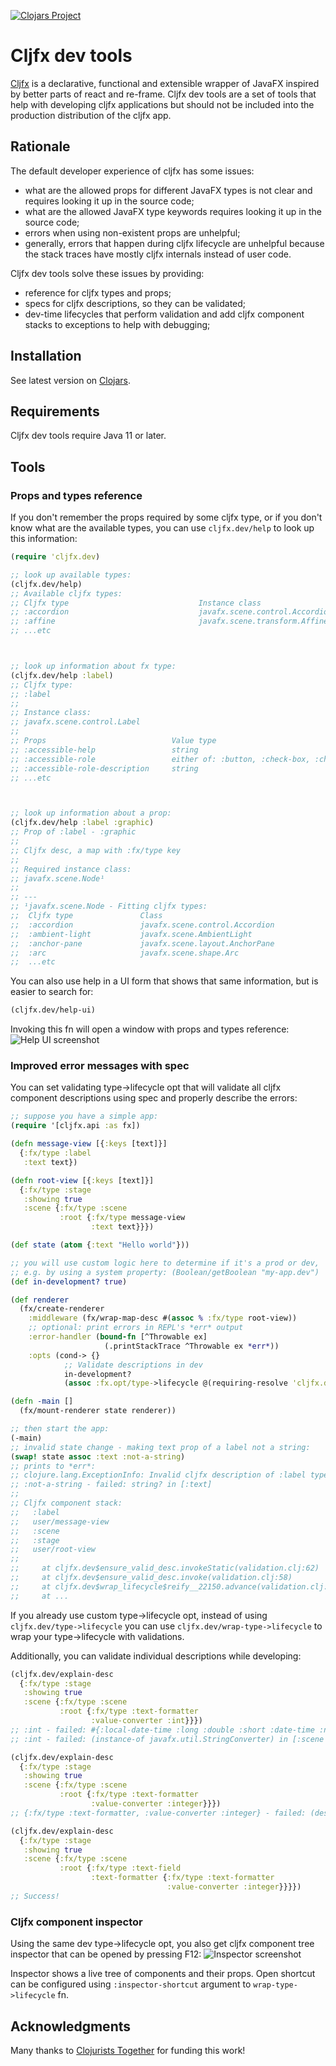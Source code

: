 [![Clojars Project](https://img.shields.io/clojars/v/io.github.cljfx/dev.svg)](https://clojars.org/io.github.cljfx/dev)

# Cljfx dev tools

[Cljfx](https://github.com/cljfx/cljfx) is a declarative, functional and extensible wrapper of JavaFX inspired by better parts of react and re-frame. Cljfx dev tools are a set of tools that help with developing cljfx applications but should not be included into the production distribution of the cljfx app.

## Rationale

The default developer experience of cljfx has some issues:
- what are the allowed props for different JavaFX types is not clear and requires looking it up in the source code;
- what are the allowed JavaFX type keywords requires looking it up in the source code;
- errors when using non-existent props are unhelpful;
- generally, errors that happen during cljfx lifecycle are unhelpful because the stack traces have mostly cljfx internals instead of user code.

Cljfx dev tools solve these issues by providing:
- reference for cljfx types and props;
- specs for cljfx descriptions, so they can be validated;
- dev-time lifecycles that perform validation and add cljfx component stacks to exceptions to help with debugging;

## Installation

See latest version on [Clojars](https://clojars.org/io.github.cljfx/dev).

## Requirements

Cljfx dev tools require Java 11 or later.

## Tools

### Props and types reference

If you don't remember the props required by some cljfx type, or if you don't know what are the available types, you can use `cljfx.dev/help` to look up this information:

```clojure
(require 'cljfx.dev)

;; look up available types:
(cljfx.dev/help)
;; Available cljfx types:
;; Cljfx type                             Instance class
;; :accordion                             javafx.scene.control.Accordion
;; :affine                                javafx.scene.transform.Affine
;; ...etc



;; look up information about fx type:
(cljfx.dev/help :label)
;; Cljfx type:
;; :label
;; 
;; Instance class:
;; javafx.scene.control.Label
;; 
;; Props                            Value type     
;; :accessible-help                 string
;; :accessible-role                 either of: :button, :check-box, :check-menu-item, :combo-box, :context-menu, :date-picker, :decrement-button, :hyperlink, :image-view, :increment-button, :list-item, :list-view, :menu, :menu-bar, :menu-button, :menu-item, :node, :page-item, :pagination, :parent, :password-field, :progress-indicator, :radio-button, :radio-menu-item, :scroll-bar, :scroll-pane, :slider, :spinner, :split-menu-button, :tab-item, :tab-pane, :table-cell, :table-column, :table-row, :table-view, :text, :text-area, :text-field, :thumb, :titled-pane, :toggle-button, :tool-bar, :tooltip, :tree-item, :tree-table-cell, :tree-table-row, :tree-table-view, :tree-view
;; :accessible-role-description     string
;; ...etc



;; look up information about a prop:
(cljfx.dev/help :label :graphic)
;; Prop of :label - :graphic
;; 
;; Cljfx desc, a map with :fx/type key
;; 
;; Required instance class:
;; javafx.scene.Node¹
;; 
;; ---
;; ¹javafx.scene.Node - Fitting cljfx types:
;;  Cljfx type               Class
;;  :accordion               javafx.scene.control.Accordion
;;  :ambient-light           javafx.scene.AmbientLight
;;  :anchor-pane             javafx.scene.layout.AnchorPane
;;  :arc                     javafx.scene.shape.Arc
;;  ...etc
```

You can also use help in a UI form that shows that same information, but is easier to search for:
```clojure
(cljfx.dev/help-ui)
```
Invoking this fn will open a window with props and types reference:
![Help UI screenshot](help-ui.png)

### Improved error messages with spec

You can set validating type->lifecycle opt that will validate all cljfx component descriptions using spec and properly describe the errors:

```clojure
;; suppose you have a simple app:
(require '[cljfx.api :as fx])

(defn message-view [{:keys [text]}]
  {:fx/type :label
   :text text})

(defn root-view [{:keys [text]}]
  {:fx/type :stage
   :showing true
   :scene {:fx/type :scene
           :root {:fx/type message-view
                  :text text}}})

(def state (atom {:text "Hello world"}))

;; you will use custom logic here to determine if it's a prod or dev, 
;; e.g. by using a system property: (Boolean/getBoolean "my-app.dev")
(def in-development? true)

(def renderer
  (fx/create-renderer
    :middleware (fx/wrap-map-desc #(assoc % :fx/type root-view))
    ;; optional: print errors in REPL's *err* output
    :error-handler (bound-fn [^Throwable ex]
                     (.printStackTrace ^Throwable ex *err*))
    :opts (cond-> {}
            ;; Validate descriptions in dev
            in-development?
            (assoc :fx.opt/type->lifecycle @(requiring-resolve 'cljfx.dev/type->lifecycle)))))

(defn -main []
  (fx/mount-renderer state renderer))

;; then start the app:
(-main)
;; invalid state change - making text prop of a label not a string:
(swap! state assoc :text :not-a-string)
;; prints to *err*:
;; clojure.lang.ExceptionInfo: Invalid cljfx description of :label type:
;; :not-a-string - failed: string? in [:text]
;; 
;; Cljfx component stack:
;;   :label
;;   user/message-view
;;   :scene
;;   :stage
;;   user/root-view
;;   
;;     at cljfx.dev$ensure_valid_desc.invokeStatic(validation.clj:62)
;;     at cljfx.dev$ensure_valid_desc.invoke(validation.clj:58)
;;     at cljfx.dev$wrap_lifecycle$reify__22150.advance(validation.clj:80)
;;     at ...
```
If you already use custom type->lifecycle opt, instead of using `cljfx.dev/type->lifecycle` you can use `cljfx.dev/wrap-type->lifecycle` to wrap your type->lifecycle with validations. 

Additionally, you can validate individual descriptions while developing:
```clojure
(cljfx.dev/explain-desc
  {:fx/type :stage
   :showing true
   :scene {:fx/type :scene
           :root {:fx/type :text-formatter
                  :value-converter :int}}})
;; :int - failed: #{:local-date-time :long :double :short :date-time :number :local-time :default :float :integer :byte :local-date :big-integer :boolean :character :big-decimal} in [:scene :root :value-converter]
;; :int - failed: (instance-of javafx.util.StringConverter) in [:scene :root :value-converter]

(cljfx.dev/explain-desc
  {:fx/type :stage
   :showing true
   :scene {:fx/type :scene
           :root {:fx/type :text-formatter
                  :value-converter :integer}}})
;; {:fx/type :text-formatter, :value-converter :integer} - failed: (desc-of (quote javafx.scene.Parent)) in [:scene :root]

(cljfx.dev/explain-desc
  {:fx/type :stage
   :showing true
   :scene {:fx/type :scene
           :root {:fx/type :text-field
                  :text-formatter {:fx/type :text-formatter
                                   :value-converter :integer}}}})
;; Success!
```

### Cljfx component inspector

Using the same dev type->lifecycle opt, you also get cljfx component tree inspector that can be opened by pressing F12:
![Inspector screenshot](inspector.png)

Inspector shows a live tree of components and their props. Open shortcut can be configured using `:inspector-shortcut` argument to `wrap-type->lifecycle` fn.

## Acknowledgments

Many thanks to [Clojurists Together](https://www.clojuriststogether.org/) for funding this work!